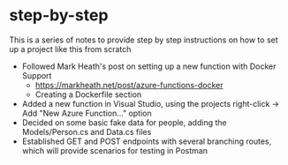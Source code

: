 # step-by-step

This is a series of notes to provide step by step instructions on how to set up a project like this from scratch

- Followed Mark Heath's post on setting up a new function with Docker Support
  - https://markheath.net/post/azure-functions-docker
  - Creating a Dockerfile section
- Added a new function in Visual Studio, using the projects right-click -> Add "New Azure Function..." option
- Decided on some basic fake data for people, adding the Models/Person.cs and Data.cs files
- Established GET and POST endpoints with several branching routes, which will provide scenarios for testing in Postman